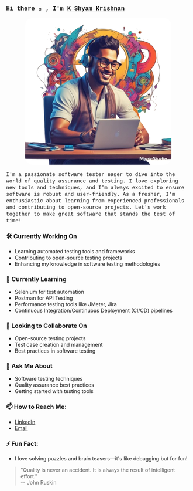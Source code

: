 ### <span style="font-family: 'Courier New', Courier, monospace;">Hi there 👋 , I'm [K Shyam Krishnan](https://www.github.com/skrish007)</span>

<p align="center">
  <img src="magicstudio-art__4_-removebg-preview.png" alt="K Shyam Krishnan" width="400" style="border-radius: 20px;"/>
</p>

<span style="font-family: 'Courier New', Courier, monospace;">I'm a passionate software tester eager to dive into the world of quality assurance and testing. I love exploring new tools and techniques, and I'm always excited to ensure software is robust and user-friendly. As a fresher, I'm enthusiastic about learning from experienced professionals and contributing to open-source projects. Let's work together to make great software that stands the test of time!</span>

### 🛠️ Currently Working On
- Learning automated testing tools and frameworks
- Contributing to open-source testing projects
- Enhancing my knowledge in software testing methodologies

### 🌱 Currently Learning
- Selenium for test automation
- Postman for API Testing
- Performance testing tools like JMeter, Jira
- Continuous Integration/Continuous Deployment (CI/CD) pipelines

### 🤝 Looking to Collaborate On
- Open-source testing projects
- Test case creation and management
- Best practices in software testing

### 💬 Ask Me About
- Software testing techniques
- Quality assurance best practices
- Getting started with testing tools

### 📫 How to Reach Me:
- [LinkedIn](https://www.linkedin.com/in/skrish007/)
- [Email](mailto:s4shyam007@gmail.com)



### ⚡ Fun Fact:
- I love solving puzzles and brain teasers—it's like debugging but for fun!

> "Quality is never an accident. It is always the result of intelligent effort."  
> -- John Ruskin

<br/>
